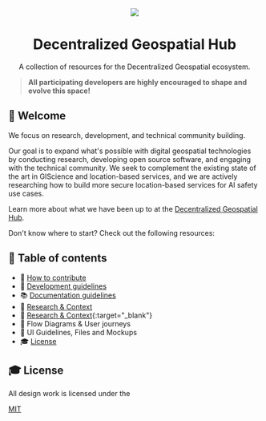 <div align="center">
<a href="https://decentralizedgeo.org/" target="_blank"><img src="https://avatars.githubusercontent.com/u/199006257?s=150&v=4" /></a>
  <h1>Decentralized Geospatial Hub</h1>
  <p>A collection of resources for the Decentralized Geospatial ecosystem.</p>
</div>

> **All participating developers are highly encouraged to shape and evolve this space!**

## 👋 Welcome

We focus on research, development, and technical community building.

Our goal is to expand what's possible with digital geospatial technologies by conducting research, developing open source software, and engaging with the technical community. We seek to complement the existing state of the art in GIScience and location-based services, and we are actively researching how to build more secure location-based services for AI safety use cases.

Learn more about what we have been up to at the <a href="https://decentralizedgeo.github.io/DecentralizedGeo-hub/" target="_blank">Decentralized Geospatial Hub</a>.

Don't know where to start? Check out the following resources:

## 📖 Table of contents

- 🚢 [How to contribute](./docs/contribute/contributing-guidelines.md)
- 💅 [Development guidelines](./docs/style-guidelines.md)
- 📚 [Documentation guidelines](./documentation-guidelines.md)
- 🔬 <a href="https://osf.io/preprints/osf/bg2uq_v1" target="_blank">Research & Context</a>
- 🔬 [Research & Context](https://osf.io/preprints/osf/bg2uq_v1){:target="_blank"}
- 🔀 Flow Diagrams & User journeys
- 🚀 UI Guidelines, Files and Mockups
- 🎓 [License](#-license)

## 🎓 License

All design work is licensed under the

[MIT](https://mit-license.org/)
